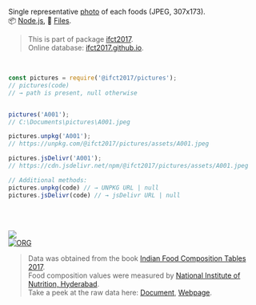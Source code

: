 Single representative [photo] of each foods (JPEG, 307x173).<br>
📦 [Node.js](https://www.npmjs.com/package/@ifct2017/pictures),
📜 [Files](https://unpkg.com/@ifct2017/pictures/).

> This is part of package [ifct2017].<br>
> Online database: [ifct2017.github.io].

<br>

```javascript
const pictures = require('@ifct2017/pictures');
// pictures(code)
// → path is present, null otherwise


pictures('A001');
// C:\Documents\pictures\A001.jpeg

pictures.unpkg('A001');
// https://unpkg.com/@ifct2017/pictures/assets/A001.jpeg

pictures.jsDelivr('A001');
// https://cdn.jsdelivr.net/npm/@ifct2017/pictures/assets/A001.jpeg
```

```javascript
// Additional methods:
pictures.unpkg(code) // → UNPKG URL | null
pictures.jsDelivr(code) // → jsDelivr URL | null
```

<br>
<br>

[![](https://i.imgur.com/D5UYmbD.jpg)](http://ifct2017.com/)<br>
[![ORG](https://img.shields.io/badge/org-ifct2017-green?logo=Org)](https://ifct2017.github.io)

> Data was obtained from the book [Indian Food Composition Tables 2017].<br>
> Food composition values were measured by [National Institute of Nutrition, Hyderabad].<br>
> Take a peek at the raw data here: [Document], [Webpage].

[ifct2017]: https://www.npmjs.com/package/ifct2017
[Indian Food Composition Tables 2017]: http://ifct2017.com/
[photo]: https://unpkg.com/@ifct2017/pictures@0.2.0/
[ifct2017.github.io]: https://ifct2017.github.io
[National Institute of Nutrition, Hyderabad]: https://www.nin.res.in/
[Document]: https://docs.google.com/document/d/1UVWVh-wPOR80M2sTy5naIJvR5DUNtf7lbOaPgCNQ9t4/edit?usp=sharing
[Webpage]: https://docs.google.com/document/d/e/2PACX-1vSyo24GtsTF0wuhKUndF6w5KZa1gZU7kDyDun-6-QZvsO-Hy7Zn2chxxyYa3gSp5kzy-4AQrfHqF0N0/pub
